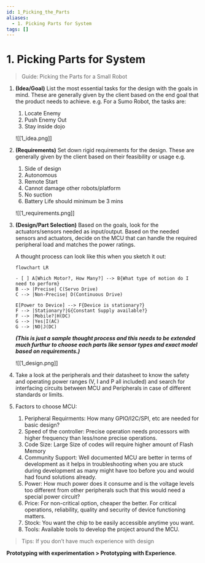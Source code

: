 ```yaml
---
id: 1_Picking_the_Parts
aliases:
  - 1. Picking Parts for System
tags: []
---
```



# 1. Picking Parts for System

> Guide: Picking the Parts for a Small Robot

1. **(Idea/Goal)** List the most essential tasks for the design with the goals in mind. These are generally given by the client based on the end goal that the product needs to achieve. e.g. For a Sumo Robot, the tasks are:
    1. Locate Enemy
    2. Push Enemy Out
    3. Stay inside dojo

    ![[1_idea.png]]
    
2. **(Requirements)** Set down rigid requirements for the design. These are generally given by the client based on their feasibility or usage e.g.
    1. Side of design
    2. Autonomous
    3. Remote Start
    4. Cannot damage other robots/platform
    5. No suction
    6. Battery Life should minimum be 3 mins
        
    ![[1_requirements.png]]

3. **(Design/Part Selection)** Based on the goals, look for the actuators/sensors needed as input/output. Based on the needed sensors and actuators, decide on the MCU that can handle the required peripheral load and matches the power ratings.
    
    A thought process can look like this when you sketch it out:
    
    ```mermaid
    flowchart LR
    
    - [ ] A[Which Motor?, How Many?] --> B{What type of motion do I need to perform}
    B --> |Precise| C(Servo Drive)
    C --> |Non-Precise| D(Continuous Drive)
    
    E[Power to Device] --> F{Device is stationary?}
    F --> |Stationary?|G{Constant Supply available?}
    F --> |Mobile?|H(DC)
    G --> |Yes|I(AC)
    G --> |NO|J(DC)
    ```
    
    ***(This is just a sample thought process and this needs to be extended much furthur to choose each parts like sensor types and exact model based on requirements.)***
    
    ![[1_design.png]]
    
4. Take a look at the peripherals and their datasheet to know the safety and operating power ranges (V, I and P all included) and search for interfacing circuits between MCU and Peripherals in case of different standards or limits.
5. Factors to choose MCU:
    1. Peripheral Requirments: How many GPIO/I2C/SPI, etc are needed for basic design?
    2. Speed of the controller: Precise operation needs processors with higher frequency than less/none precise operations.
    3. Code Size: Large Size of codes will require higher amount of Flash Memory
    4. Community Support: Well documented MCU are better in terms of development as it helps in troubleshooting when you are stuck during development as many might have too before you and would had found solutions already.
    5. Power: How much power does it consume and is the voltage levels too different from other peripherals such that this would need a special power circuit?
    6. Price: For non-critical option, cheaper the better. For critical operations, reliability, quality and security of device functioning matters.
    7. Stock: You want the chip to be easily accessible anytime you want.
    8. Tools: Available tools to develop the project around the MCU.

> Tips: If you don’t have much experience with design

**Prototyping with experimentation > Prototyping with Experience**.

